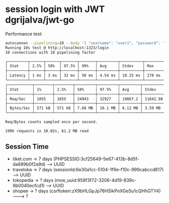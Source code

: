 # session login with JWT dgrijalva/jwt-go

Performance test:
```sh
autocannon --pipelining=10 --body '{ "username": "user1", "password": "password1"  }' -H Content-Type=application/json -m POST http://localhost:1323/login
Running 10s test @ http://localhost:1323/login
10 connections with 10 pipelining factor

┌─────────┬──────┬──────┬───────┬───────┬─────────┬──────────┬────────┐
│ Stat    │ 2.5% │ 50%  │ 97.5% │ 99%   │ Avg     │ Stdev    │ Max    │
├─────────┼──────┼──────┼───────┼───────┼─────────┼──────────┼────────┤
│ Latency │ 1 ms │ 3 ms │ 32 ms │ 50 ms │ 4.54 ms │ 10.15 ms │ 278 ms │
└─────────┴──────┴──────┴───────┴───────┴─────────┴──────────┴────────┘
┌───────────┬────────┬────────┬─────────┬─────────┬─────────┬──────────┬────────┐
│ Stat      │ 1%     │ 2.5%   │ 50%     │ 97.5%   │ Avg     │ Stdev    │ Min    │
├───────────┼────────┼────────┼─────────┼─────────┼─────────┼──────────┼────────┤
│ Req/Sec   │ 1855   │ 1855   │ 24943   │ 32927   │ 19867.2 │ 11642.98 │ 1855   │
├───────────┼────────┼────────┼─────────┼─────────┼─────────┼──────────┼────────┤
│ Bytes/Sec │ 571 kB │ 571 kB │ 7.68 MB │ 10.1 MB │ 6.12 MB │ 3.59 MB  │ 571 kB │
└───────────┴────────┴────────┴─────────┴─────────┴─────────┴──────────┴────────┘

Req/Bytes counts sampled once per second.

199k requests in 10.02s, 61.2 MB read
```

## Session Time
* tiket.com -> 7 days (PHPSESSID:3cf25649-5e67-413b-8d5f-da689b0f2a9d) --> UUID
* traveloka -> 7 days (sessionId:6e30a1cc-5104-1f9e-f10c-999cabccd817) --> UUID
* tokopedia -> ? days (moe_uuid:959f3f72-3206-4d19-839c-9b0040ecfcd1) --> UUID
* shopee -> ? days (csrftoken:zX9bHLGpJp76HSIkPnXGeSu1cQHhGTY4) ---> ?
